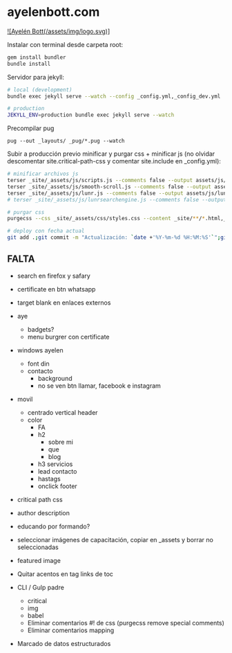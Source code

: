 # ayelenbott.com

[![Ayelén Bott(/assets/img/logo.svg)]](https://ayelenbott.com/)

Instalar con terminal desde carpeta root:

```bash
gem install bundler
bundle install
```

Servidor para jekyll:

```bash
# local (development)
bundle exec jekyll serve --watch --config _config.yml,_config_dev.yml

# production
JEKYLL_ENV=production bundle exec jekyll serve --watch
```

Precompilar pug

```
pug --out _layouts/ _pug/*.pug --watch
```

Subir a producción previo minificar y purgar css + minificar js (no olvidar descomentar site.critical-path-css y comentar site.include en \_config.yml):

```bash
# minificar archivos js
terser _site/_assets/js/scripts.js --comments false --output assets/js/scripts.js
terser _site/_assets/js/smooth-scroll.js --comments false --output assets/js/smooth-scroll.js
terser _site/_assets/js/lunr.js --comments false --output assets/js/lunr.js
# terser _site/_assets/js/lunrsearchengine.js --comments false --output assets/js/lunrsearchengine.js

# purgar css
purgecss --css _site/_assets/css/styles.css --content _site/**/*.html,_site/assets/js/*.js --output assets/css/

# deploy con fecha actual
git add .;git commit -m "Actualización: `date +'%Y-%m-%d %H:%M:%S'`";git push
```

## FALTA

- search en firefox y safary
- certificate en btn whatsapp
- target blank en enlaces externos
- aye
  - badgets?
  - menu burgrer con certificate
- windows ayelen
  - font din
  - contacto
    - background
    - no se ven btn llamar, facebook e instagram
- movil
  - centrado vertical header
  - color
    - FA
    - h2
      - sobre mi
      - que
      - blog
    - h3 servicios
    - lead contacto
    - hastags
    - onclick footer
- critical path css
- author description
- educando por formando?
- seleccionar imágenes de capacitación, copiar en _assets y borrar no seleccionadas
- featured image


- Quitar acentos en tag links de toc
- CLI / Gulp padre
  - critical
  - img
  - babel
  - Eliminar comentarios #! de css (purgecss remove special comments)
  - Eliminar comentarios mapping

- Marcado de datos estructurados
